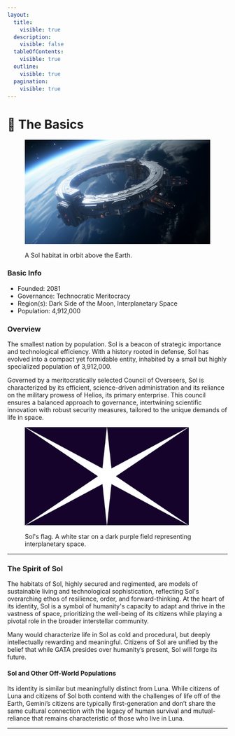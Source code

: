 ```yaml
---
layout:
  title:
    visible: true
  description:
    visible: false
  tableOfContents:
    visible: true
  outline:
    visible: true
  pagination:
    visible: true
---
```


# 🔵 The Basics

<figure><img src="../../.gitbook/assets/sol-sf8g8.png" alt="" width="563"><figcaption><p>A Sol habitat in orbit above the Earth.</p></figcaption></figure>

### Basic Info

* Founded: 2081
* Governance: Technocratic Meritocracy
* Region(s): Dark Side of the Moon, Interplanetary Space
* Population: 4,912,000

### Overview

The smallest nation by population. Sol is a beacon of strategic importance and technological efficiency. With a history rooted in defense, Sol has evolved into a compact yet formidable entity, inhabited by a small but highly specialized population of 3,912,000.

Governed by a meritocratically selected Council of Overseers, Sol is characterized by its efficient, science-driven administration and its reliance on the military prowess of Helios, its primary enterprise. This council ensures a balanced approach to governance, intertwining scientific innovation with robust security measures, tailored to the unique demands of life in space.



<figure><img src="../../.gitbook/assets/Sol-flag.png" alt="" width="375"><figcaption><p>Sol's flag. A white star on a dark purple field representing interplanetary space.</p></figcaption></figure>

***

### The Spirit of Sol

The habitats of Sol, highly secured and regimented, are models of sustainable living and technological sophistication, reflecting Sol's overarching ethos of resilience, order, and forward-thinking. At the heart of its identity, Sol is a symbol of humanity's capacity to adapt and thrive in the vastness of space, prioritizing the well-being of its citizens while playing a pivotal role in the broader interstellar community.

Many would characterize life in Sol as cold and procedural, but deeply intellectually rewarding and meaningful. Citizens of Sol are unified by the belief that while GATA presides over humanity’s present, Sol will forge its future.

#### Sol and Other Off-World Populations

Its identity is similar but meaningfully distinct from Luna. While citizens of Luna and citizens of Sol both contend with the challenges of life off of the Earth, Gemini’s citizens are typically first-generation and don’t share the same cultural connection with the legacy of human survival and mutual-reliance that remains characteristic of those who live in Luna.&#x20;

***
